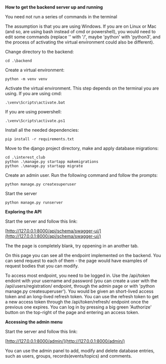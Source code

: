 **How to get the backend server up and running**

You need not run a series of commands in the terminal

The assumption is that you are using Windows. If you are on Linux or Mac (and so, are using bash instead of cmd or powershell), you would need to edit some commands (replace '\' with '/', maybe 'python' with 'python3', and the process of activating the virtual environment could also be different).

Change directory to the backend:
```
cd .\backend
```
Create a virtual environment:
```
python -m venv venv
```
Activate the virtual environment. This step depends on the terminal you are using. If you are using cmd:
```
.\venv\Scripts\activate.bat
```
If you are using powershell:
```
.\venv\Scripts\activate.ps1
```
Install all the needed dependencies:
```
pip install -r requirements.txt
```
Move to the django project directory, make and apply database migrations:
```
cd .\interest_club
python .\manage.py startapp makemigrations
python .\manage.py startapp migrate
```
Create an admin user. Run the following command and follow the prompts:
```
python manage.py createsuperuser 
```
Start the server
```
python manage.py runserver
```

**Exploring the API**

Start the server and follow this link:

[http://127.0.0.1:8000/api/schema/swagger-ui/](http://127.0.0.1:8000/api/schema/swagger-ui/)

The the page is completely blank, try oppening in an another tab.

On this page you can see all the endpoint implemented on the backend. You can send request to each of them - the page would have examples of request bodies that you can modify.

To access most endpoint, you need to be logged in. Use the /api/token endoint with your username and password (you can create a user with the /api/users/registration/ endpoint, through the admin page or with 'python manage.py createsuperuser'). You would be given an short-lived access token and an long-lived refresh token. You can use the refresh token to get a new access token through the /api/token/refresh/ endpoint once the previous one expires. You can log in by pressing a big green 'Authorize' button on the top-right of the page and entering an access token.

**Accessing the admin menu**

Start the server and follow this link:

[http://127.0.0.1:8000/admin/](http://127.0.0.1:8000/admin/)

You can use the admin panel to add, modify and delete database entries, such as users, groups, records(events/topics) and comments.
